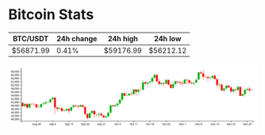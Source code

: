 # Bitcoin Stats

BTC/USDT|24h change|24h high|24h low|
|---|---|---|---|
|$56871.99|0.41%|$59176.99|$56212.12|

<img src="./chart.svg">
